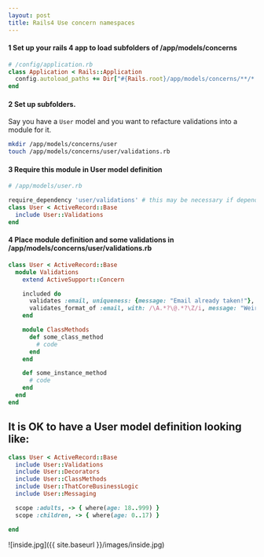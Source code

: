 ```yaml
---
layout: post
title: Rails4 Use concern namespaces
---
```


#### 1 Set up your rails 4 app to load subfolders of /app/models/concerns

```ruby
# /config/application.rb
class Application < Rails::Application
  config.autoload_paths += Dir["#{Rails.root}/app/models/concerns/**/*.rb"]
end
```

#### 2 Set up subfolders.
Say you have a `User` model and you want to refacture validations into a module for it.

```sh
mkdir /app/models/concerns/user
touch /app/models/concerns/user/validations.rb
```

#### 3 Require this module in User model definition

```ruby
# /app/models/user.rb

require_dependency 'user/validations' # this may be necessary if dependency breakage occurs
class User < ActiveRecord::Base
  include User::Validations
end
```

#### 4 Place module definition and some validations in /app/models/concerns/user/validations.rb

```ruby
class User < ActiveRecord::Base
  module Validations
    extend ActiveSupport::Concern

    included do
      validates :email, uniqueness: {message: "Email already taken!"}, presence: {message: "Email must be present!"}
      validates_format_of :email, with: /\A.*?\@.*?\Z/i, message: "Weird email"
    end

    module ClassMethods
      def some_class_method
        # code
      end
    end

    def some_instance_method
      # code
    end
  end
end
```

## It is OK to have a User model definition looking like:

```ruby
class User < ActiveRecord::Base
  include User::Validations
  include User::Decorators
  include User::ClassMethods
  include User::ThatCoreBusinessLogic
  include User::Messaging

  scope :adults, -> { where(age: 18..999) }
  scope :children, -> { where(age: 0..17) }

end
```

![inside.jpg]({{ site.baseurl }}/images/inside.jpg)
